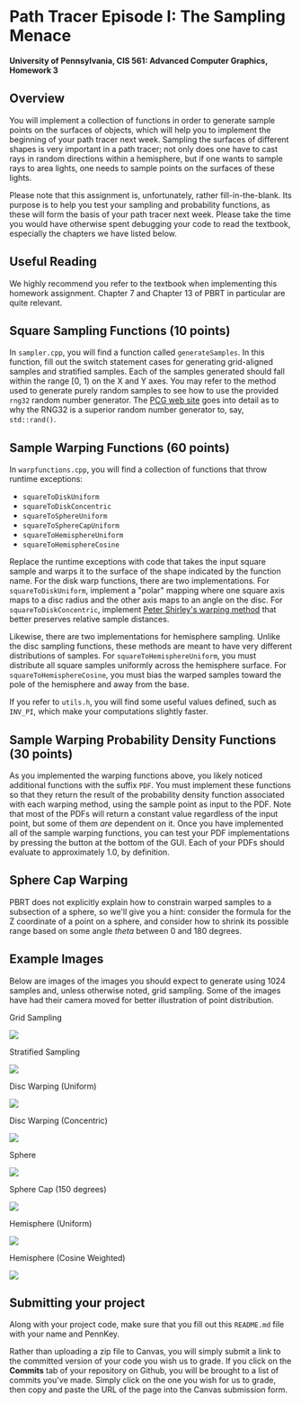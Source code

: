 Path Tracer Episode I: The Sampling Menace
======================

**University of Pennsylvania, CIS 561: Advanced Computer Graphics, Homework 3**

Overview
------------
You will implement a collection of functions in order to generate sample points
on the surfaces of objects, which will help you to implement the beginning of
your path tracer next week. Sampling the surfaces of different shapes is very
important in a path tracer; not only does one have to cast rays in random
directions within a hemisphere, but if one wants to sample rays to area
lights, one needs to sample points on the surfaces of these lights.

Please note that this assignment is, unfortunately, rather fill-in-the-blank.
Its purpose is to help you test your sampling and probability functions, as
these will form the basis of your path tracer next week. Please take the time
you would have otherwise spent debugging your code to read the textbook,
especially the chapters we have listed below.

Useful Reading
---------
We highly recommend you refer to the textbook when implementing this homework
assignment. Chapter 7 and Chapter 13 of PBRT in particular are quite relevant.

Square Sampling Functions (10 points)
--------
In `sampler.cpp`, you will find a function called `generateSamples`. In this
function, fill out the switch statement cases for generating grid-aligned
samples and stratified samples. Each of the samples generated should fall within
the range [0, 1) on the X and Y axes. You may refer to the method used to
generate purely random samples to see how to use the provided `rng32` random
number generator. The [PCG web site](http://www.pcg-random.org/) goes into
detail as to why the RNG32 is a superior random number generator to, say,
`std::rand()`.

Sample Warping Functions (60 points)
------
In `warpfunctions.cpp`, you will find a collection of functions that throw
runtime exceptions:
* `squareToDiskUniform`
* `squareToDiskConcentric`
* `squareToSphereUniform`
* `squareToSphereCapUniform`
* `squareToHemisphereUniform`
* `squareToHemisphereCosine`

Replace the runtime exceptions with code that takes the input square sample and
warps it to the surface of the shape indicated by the function name. For the
disk warp functions, there are two implementations. For
`squareToDiskUniform`, implement a "polar" mapping where one square axis maps
to a disc radius and the other axis maps to an angle on the disc. For
`squareToDiskConcentric`, implement [Peter Shirley's warping method](https://pdfs.semanticscholar.org/4322/6a3916a85025acbb3a58c17f6dc0756b35ac.pdf)
that better preserves relative sample distances.

Likewise, there are two implementations for hemisphere sampling. Unlike the disc
sampling functions, these methods are meant to have very different distributions
of samples. For `squareToHemisphereUniform`, you must distribute all square
samples uniformly across the hemisphere surface. For `squareToHemisphereCosine`,
you must bias the warped samples toward the pole of the hemisphere and away from
the base.

If you refer to `utils.h`, you will find some useful values defined, such as
`INV_PI`, which make your computations slightly faster.

Sample Warping Probability Density Functions (30 points)
-------------
As you implemented the warping functions above, you likely noticed additional
functions with the suffix `PDF`. You must implement these functions so that they
return the result of the probability density function associated with each
warping method, using the sample point as input to the PDF. Note that most of
the PDFs will return a constant value regardless of the input point, but some
of them _are_ dependent on it. Once you have implemented all of the sample
warping functions, you can test your PDF implementations by pressing the button
at the bottom of the GUI. Each of your PDFs should evaluate to approximately
1.0, by definition.

Sphere Cap Warping
------------
PBRT does not explicitly explain how to constrain warped samples to a subsection
of a sphere, so we'll give you a hint: consider the formula for the Z coordinate
of a point on a sphere, and consider how to shrink its possible range based on
some angle _theta_ between 0 and 180 degrees.

Example Images
-------------
Below are images of the images you should expect to generate using 1024 samples
and, unless otherwise noted, grid sampling. Some of the images have had their
camera moved for better illustration of point distribution.

Grid Sampling

![](./grid.png)

Stratified Sampling

![](./stratified.png)

Disc Warping (Uniform)

![](./discunif.png)

Disc Warping (Concentric)

![](./diskcon.png)

Sphere

![](./sphere.png)

Sphere Cap (150 degrees)

![](./spherecap.png)

Hemisphere (Uniform)

![](./hemiunif.png)

Hemisphere (Cosine Weighted)

![](./hemicos.png)

Submitting your project
--------------
Along with your project code, make sure that you fill out this `README.md` file
with your name and PennKey.

Rather than uploading a zip file to Canvas, you will simply submit a link to
the committed version of your code you wish us to grade. If you click on the
__Commits__ tab of your repository on Github, you will be brought to a list of
commits you've made. Simply click on the one you wish for us to grade, then copy
and paste the URL of the page into the Canvas submission form.
